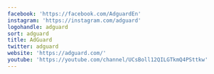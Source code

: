 ```yaml
---
facebook: 'https://facebook.com/AdguardEn'
instagram: 'https://instagram.com/adguard'
logohandle: adguard
sort: adguard
title: AdGuard
twitter: adguard
website: 'https://adguard.com/'
youtube: 'https://youtube.com/channel/UCsBoll12QILGTkmQ4PSttkw'
---
```

